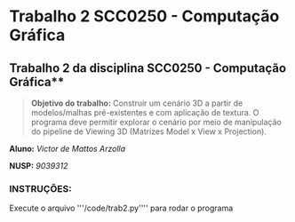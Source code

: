 
# Trabalho 2 SCC0250 - Computação Gráfica

## Trabalho 2 da disciplina SCC0250 - Computação Gráfica**

>**Objetivo do trabalho:**
Construir um cenário 3D a partir de modelos/malhas pré-existentes e com aplicação de
textura. O programa deve permitir explorar o cenário por meio de manipulação do pipeline
de Viewing 3D (Matrizes Model x View x Projection).


**Aluno:** *Victor de Mattos Arzolla*

**NUSP:** *9039312*

### **INSTRUÇÕES:**

Execute o arquivo '''/code/trab2.py'''' para rodar o programa
